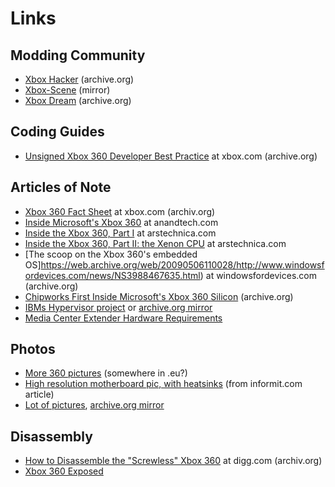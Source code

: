 # Links

## Modding Community

  - [Xbox Hacker](https://web.archive.org/web/20161012023237/http://www.xboxhacker.org/) (archive.org)
  - [Xbox-Scene](https://xbox-scene.xbins.org/forums/index.php) (mirror)
  - [Xbox Dream](https://web.archive.org/web/20111102182834/http://www.xboxdream.com/) (archive.org)

## Coding Guides

  - [Unsigned Xbox 360 Developer Best Practice](https://web.archive.org/web/20100108050313/http://www.xbox.com/NR/rdonlyres/3FCB65F9-E9E5-45DB-B7F9-59A5EE265B8F/0/Xbox360Preparation.doc) at xbox.com (archive.org)

## Articles of Note

  - [Xbox 360 Fact Sheet](https://web.archive.org/web/20070410013458/http://www.xbox.com/en-US/hardware/xbox360/powerplay.htm) at xbox.com (archiv.org)
  - [Inside Microsoft's Xbox 360](http://www.anandtech.com/systems/showdoc.aspx?i=2610) at anandtech.com
  - [Inside the Xbox 360, Part I](http://arstechnica.com/articles/paedia/cpu/xbox360-1.ars) at arstechnica.com
  - [Inside the Xbox 360, Part II: the Xenon CPU](http://arstechnica.com/articles/paedia/cpu/xbox360-2.ars) at arstechnica.com
  - [The scoop on the Xbox 360's embedded OS]https://web.archive.org/web/20090506110028/http://www.windowsfordevices.com/news/NS3988467635.html) at windowsfordevices.com (archive.org)
  - [Chipworks First Inside Microsoft's Xbox 360 Silicon](https://web.archive.org/web/20061010123913/http://www.chipworks.com/news/2005_xbox360.asp) (archive.org)
  - [IBMs Hypervisor project](http://www.research.ibm.com/secure_systems_department/projects/hypervisor/) or [archive.org mirror](https://web.archive.org/web/20060819154628/ttp://www.research.ibm.com/secure_systems_department/projects/hypervisor/)
  - [Media Center Extender Hardware Requirements](http://msdn.microsoft.com/library/default.asp?url=/library/en-us/mcxwp/html/mediacenterextenderhardwarerequirements.asp)

## Photos

  - [More 360 pictures](http://flickr.com/photos/consti/sets/1323780/) (somewhere in .eu?)
  - [High resolution motherboard pic, with heatsinks](http://www.informit.com/content/images/art_fogie_xbox360/elementLinks/fogie_fig09.jpg) (from informit.com article)
  - [Lot of pictures](http://theconsolewars.blogspot.com/2005/08/smartxx-dissection-mutilation.html), [archive.org mirror](https://web.archive.org/web/20060321055032/http://theconsolewars.blogspot.com/2005/08/smartxx-xbox-360-dissection-mutilation.html)

## Disassembly

  - [How to Disassemble the "Screwless" Xbox 360](https://web.archive.org/web/20060206091315/http://digg.com/gaming/How_To_Disassemble_The_Screwless_XBOX_360) at digg.com (archiv.org)
  - [Xbox 360 Exposed](http://www.informit.com/articles/article.asp?p=430626&seqNum=1&rl=1)


